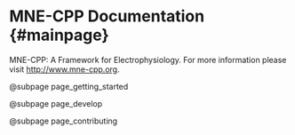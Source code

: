 MNE-CPP Documentation {#mainpage}
=================================

MNE-CPP: A Framework for Electrophysiology. For more information please visit http://www.mne-cpp.org.

@subpage page_getting_started

@subpage page_develop

@subpage page_contributing
